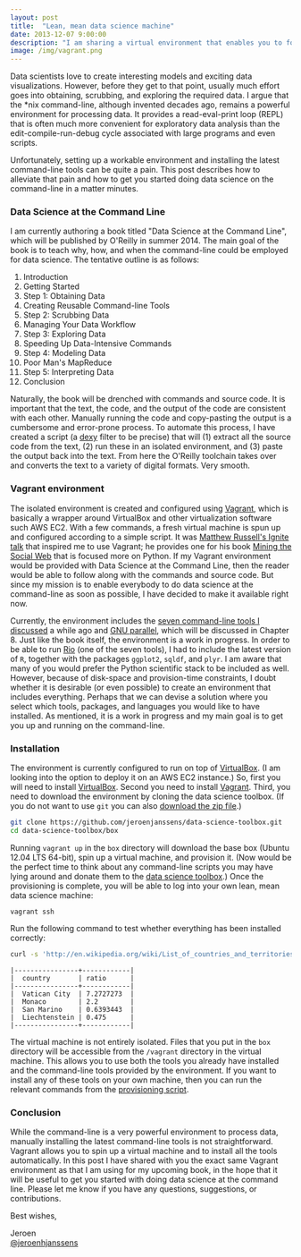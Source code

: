 ```yaml
---
layout: post
title:  "Lean, mean data science machine"
date: 2013-12-07 9:00:00
description: "I am sharing a virtual environment that enables you to follow along with all the commands and tools discussed in my upcoming book Data Science at the Command Line."
image: /img/vagrant.png
---
```


Data scientists love to create interesting models and exciting data visualizations. However, before they get to that point, usually much effort goes into obtaining, scrubbing, and exploring the required data. I argue that the \*nix command-line, although invented decades ago, remains a powerful environment for processing data. It provides a read-eval-print loop (REPL) that is often much more convenient for exploratory data analysis than the edit-compile-run-debug cycle associated with large programs and even scripts.

Unfortunately, setting up a workable environment and installing the latest command-line tools can be quite a pain. This post describes how to alleviate that pain and how to get you started doing data science on the command-line in a matter minutes.


### Data Science at the Command Line

I am currently authoring a book titled "Data Science at the Command Line", which will be published by O'Reilly in summer 2014.
The main goal of the book is to teach why, how, and when the command-line could be employed for data science. The tentative outline is as follows:

1. Introduction
2. Getting Started
3. Step 1: Obtaining Data
4. Creating Reusable Command-line Tools
5. Step 2: Scrubbing Data
6. Managing Your Data Workflow
7. Step 3: Exploring Data
8. Speeding Up Data-Intensive Commands
9. Step 4: Modeling Data
10. Poor Man's MapReduce
11. Step 5: Interpreting Data
12. Conclusion

Naturally, the book will be drenched with commands and source code. It is important that the text, the code, and the output of the code are consistent with each other. Manually running the code and copy-pasting the output is a cumbersome and error-prone process. 
To automate this process, I have created a script (a [dexy](http://www.dexy.it/) filter to be precise) that will (1) extract all the source code from the text, (2) run these in an isolated environment, and (3) paste the output back into the text. From here the O'Reilly toolchain takes over and converts the text to a variety of digital formats. Very smooth.


### Vagrant environment

The isolated environment is created and configured using [Vagrant](http://www.vagrantup.com/), which is basically a wrapper around VirtualBox and other virtualization software such AWS EC2. With a few commands, a fresh virtual machine is spun up and configured according to a simple script. It was [Matthew Russell's Ignite talk](http://miningthesocialweb.com/2013/11/23/confessions-of-a-prolific-moonlighter-with-a-chronic-writing-disorder) that inspired me to use Vagrant; he provides one for his book [Mining the Social Web](http://miningthesocialweb.com) that is focused more on Python.
If my Vagrant environment would be provided with Data Science at the Command Line, then the reader would be able to follow along with the commands and source code. But since my mission is to enable everybody to do data science at the command-line as soon as possible, I have decided to make it available right now.

Currently, the environment includes the [seven command-line tools I discussed](http://jeroenjanssens.com/2013/09/19/seven-command-line-tools-for-data-science.html) a while ago and [GNU parallel](http://www.gnu.org/software/parallel/), which will be discussed in Chapter 8. Just like the book itself, the environment is a work in progress. In order to be able to run [Rio](https://github.com/jeroenjanssens/data-science-toolbox/blob/master/tools/Rio) (one of the seven tools), I had to include the latest version of `R`, together with the packages `ggplot2`, `sqldf`, and `plyr`. I am aware that many of you would prefer the Python scientific stack to be included as well. However, because of disk-space and provision-time constraints, I doubt whether it is desirable (or even possible) to create an environment that includes everything. Perhaps that we can devise a solution where you select which tools, packages, and languages you would like to have installed. As mentioned, it is a work in progress and my main goal is to get you up and running on the command-line.


### Installation

The environment is currently configured to run on top of [VirtualBox](https://www.virtualbox.org). (I am looking into the option to deploy it on an AWS EC2 instance.)
So, first you will need to install [VirtualBox](https://www.virtualbox.org). 
Second you need to install [Vagrant](http://www.vagrantup.com/). 
Third, you need to download the environment by cloning the data science toolbox. (If you do not want to use `git` you can also [download the zip file](https://github.com/jeroenjanssens/data-science-toolbox/archive/master.zip).)

```bash
git clone https://github.com/jeroenjanssens/data-science-toolbox.git
cd data-science-toolbox/box
```

Running `vagrant up` in the `box` directory will download the base box (Ubuntu 12.04 LTS 64-bit), spin up a virtual machine, and provision it. (Now would be the perfect time to think about any command-line scripts you may have lying around and donate them to the [data science toolbox](http://datasciencetoolbox.org).) Once the provisioning is complete, you will be able to log into your own lean, mean data science machine: 

```
vagrant ssh
```

Run the following command to test whether everything has been installed correctly:

```bash
curl -s 'http://en.wikipedia.org/wiki/List_of_countries_and_territories_by_border/area_ratio' | scrape -be 'table.wikitable > tr:not(:first-child)' | xml2json | jq -c '.html.body.tr[] | {country: .td[1][], border: .td[2][], surface: .td[3][], ratio: .td[4][]}' | json2csv -p -k=country,ratio | Rio -se'sqldf("select * from df where ratio > 0.3 order by ratio desc")' | csvlook
```
```
|----------------+------------|
|  country       | ratio      |
|----------------+------------|
|  Vatican City  | 7.2727273  |
|  Monaco        | 2.2        |
|  San Marino    | 0.6393443  |
|  Liechtenstein | 0.475      |
|----------------+------------|
```

The virtual machine is not entirely isolated. Files that you put in the `box` directory will be accessible from the `/vagrant` directory in the virtual machine. This allows you to use both the tools you already have installed and the command-line tools provided by the environment. If you want to install any of these tools on your own machine, then you can run the relevant commands from the [provisioning script](https://github.com/jeroenjanssens/data-science-toolbox/blob/master/box/bootstrap.sh). 


### Conclusion

While the command-line is a very powerful environment to process data, manually installing the latest command-line tools is not straightforward. Vagrant allows you to spin up a virtual machine and to install all the tools automatically.
In this post I have shared with you the exact same Vagrant environment as that I am using for my upcoming book, in the hope that it will be useful to get you started with doing data science at the command line.
Please let me know if you have any questions, suggestions, or contributions.

Best wishes,

Jeroen <br>
[@jeroenhjanssens][twitter]

[twitter]: https://twitter.com/jeroenhjanssens/
